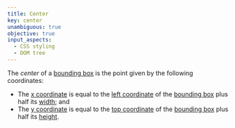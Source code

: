 ```yaml
---
title: Center
key: center
unambiguous: true
objective: true
input_aspects:
  - CSS styling
  - DOM tree
---
```


The _center_ of a [bounding box][] is the point given by the following coordinates:

- The [x coordinate][] is equal to the [left coordinate][] of the [bounding box][] plus half its [width][]; and
- The [y coordinate][] is equal to the [top coordinate][] of the [bounding box][] plus half its [height][].

[bounding box]: https://drafts.csswg.org/cssom-view/#dom-element-getboundingclientrect 'Definition of getBoundingClientRect'
[height]: https://drafts.fxtf.org/geometry/#rectangle-height-dimension
[left coordinate]: https://drafts.fxtf.org/geometry/#dom-domrectreadonly-left
[top coordinate]: https://drafts.fxtf.org/geometry/#dom-domrectreadonly-top
[width]: https://drafts.fxtf.org/geometry/#rectangle-width-dimension
[x coordinate]: https://drafts.fxtf.org/geometry/#rectangle-x-coordinate
[y coordinate]: https://drafts.fxtf.org/geometry/#rectangle-y-coordinate